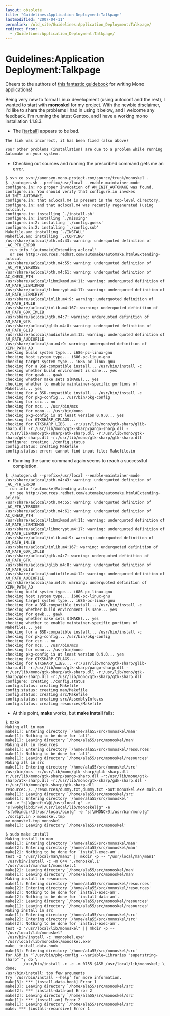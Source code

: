 ```yaml
---
layout: obsolete
title: "Guidelines:Application Deployment:Talkpage"
lastmodified: '2007-04-11'
permalink: /old_site/Guidelines:Application_Deployment:Talkpage/
redirect_from:
  - /Guidelines:Application_Deployment:Talkpage/
---
```


Guidelines:Application Deployment:Talkpage
==========================================

Cheers to the authors of [this fantastic guidebook]({{site.github.url}}/old_site/Guidelines:Application_Deployment "Guidelines:Application Deployment") for writing Mono applications!

Being very new to formal Linux development (using autoconf and the rest), I wanted to start with **monoskel** for my project. With the newbie disclaimer, I'd like to share the problems I had in using it below, and I welcome any feedback. I'm running the latest Gentoo, and I have a working mono installation 1.1.8.3.

-   The [[tarball](http://www.go-mono.com/archive/monoskel-0.1.tar.gz%7Clinked)] appears to be bad.

<!-- -->

    The link was incorrect, it has been fixed (also above)

    Your other problems (installation) are due to a problem while running Automake on your system.  

-   Checking out sources and running the prescribed command gets me an error.

<!-- -->

    $ svn co svn://anonsvn.mono-project.com/source/trunk/monoskel .
    $ ./autogen.sh --prefix=/usr/local --enable-maintainer-mode
    configure.in: no proper invocation of AM_INIT_AUTOMAKE was found.
    configure.in: You should verify that configure.in invokes AM_INIT_AUTOMAKE,
    configure.in: that aclocal.m4 is present in the top-level directory,
    configure.in: and that aclocal.m4 was recently regenerated (using aclocal).
    configure.in: installing `./install-sh'
    configure.in: installing `./missing'
    configure.in:2: installing `./config.guess'
    configure.in:2: installing `./config.sub'
    Makefile.am: installing `./INSTALL'
    Makefile.am: installing `./COPYING'
    /usr/share/aclocal/pth.m4:43: warning: underquoted definition of _AC_PTH_ERROR
      run info '(automake)Extending aclocal'
      or see http://sources.redhat.com/automake/automake.html#Extending-aclocal
    /usr/share/aclocal/pth.m4:55: warning: underquoted definition of _AC_PTH_VERBOSE
    /usr/share/aclocal/pth.m4:61: warning: underquoted definition of AC_CHECK_PTH
    /usr/share/aclocal/libmikmod.m4:11: warning: underquoted definition of AM_PATH_LIBMIKMOD
    /usr/share/aclocal/libmcrypt.m4:17: warning: underquoted definition of AM_PATH_LIBMCRYPT
    /usr/share/aclocal/imlib.m4:9: warning: underquoted definition of AM_PATH_IMLIB
    /usr/share/aclocal/imlib.m4:167: warning: underquoted definition of AM_PATH_GDK_IMLIB
    /usr/share/aclocal/gtk.m4:7: warning: underquoted definition of AM_PATH_GTK
    /usr/share/aclocal/glib.m4:8: warning: underquoted definition of AM_PATH_GLIB
    /usr/share/aclocal/audiofile.m4:12: warning: underquoted definition of AM_PATH_AUDIOFILE
    /usr/share/aclocal/ao.m4:9: warning: underquoted definition of XIPH_PATH_AO
    checking build system type... i686-pc-linux-gnu
    checking host system type... i686-pc-linux-gnu
    checking target system type... i686-pc-linux-gnu
    checking for a BSD-compatible install... /usr/bin/install -c
    checking whether build environment is sane... yes
    checking for gawk... gawk
    checking whether make sets $(MAKE)... yes
    checking whether to enable maintainer-specific portions of Makefiles... yes
    checking for a BSD-compatible install... /usr/bin/install -c
    checking for pkg-config... /usr/bin/pkg-config
    checking for csc... no
    checking for mcs... /usr/bin/mcs
    checking for mono... /usr/bin/mono
    checking pkg-config is at least version 0.9.0... yes
    checking for GTKSHARP_CFLAGS...  
    checking for GTKSHARP_LIBS... -r:/usr/lib/mono/gtk-sharp/glib-sharp.dll -r:/usr/lib/mono/gtk-sharp/pango-sharp.dll -r:/usr/lib/mono/gtk-sharp/atk-sharp.dll -r:/usr/lib/mono/gtk-sharp/gdk-sharp.dll -r:/usr/lib/mono/gtk-sharp/gtk-sharp.dll  
    configure: creating ./config.status
    config.status: creating Makefile
    config.status: error: cannot find input file: Makefile.in

-   Running the same command again seems to reach a successful completion.

<!-- -->

    $ ./autogen.sh --prefix=/usr/local --enable-maintainer-mode
    /usr/share/aclocal/pth.m4:43: warning: underquoted definition of _AC_PTH_ERROR
      run info '(automake)Extending aclocal'
      or see http://sources.redhat.com/automake/automake.html#Extending-aclocal
    /usr/share/aclocal/pth.m4:55: warning: underquoted definition of _AC_PTH_VERBOSE
    /usr/share/aclocal/pth.m4:61: warning: underquoted definition of AC_CHECK_PTH
    /usr/share/aclocal/libmikmod.m4:11: warning: underquoted definition of AM_PATH_LIBMIKMOD
    /usr/share/aclocal/libmcrypt.m4:17: warning: underquoted definition of AM_PATH_LIBMCRYPT
    /usr/share/aclocal/imlib.m4:9: warning: underquoted definition of AM_PATH_IMLIB
    /usr/share/aclocal/imlib.m4:167: warning: underquoted definition of AM_PATH_GDK_IMLIB
    /usr/share/aclocal/gtk.m4:7: warning: underquoted definition of AM_PATH_GTK
    /usr/share/aclocal/glib.m4:8: warning: underquoted definition of AM_PATH_GLIB
    /usr/share/aclocal/audiofile.m4:12: warning: underquoted definition of AM_PATH_AUDIOFILE
    /usr/share/aclocal/ao.m4:9: warning: underquoted definition of XIPH_PATH_AO
    checking build system type... i686-pc-linux-gnu
    checking host system type... i686-pc-linux-gnu
    checking target system type... i686-pc-linux-gnu
    checking for a BSD-compatible install... /usr/bin/install -c
    checking whether build environment is sane... yes
    checking for gawk... gawk
    checking whether make sets $(MAKE)... yes
    checking whether to enable maintainer-specific portions of Makefiles... yes
    checking for a BSD-compatible install... /usr/bin/install -c
    checking for pkg-config... /usr/bin/pkg-config
    checking for csc... no
    checking for mcs... /usr/bin/mcs
    checking for mono... /usr/bin/mono
    checking pkg-config is at least version 0.9.0... yes
    checking for GTKSHARP_CFLAGS...  
    checking for GTKSHARP_LIBS... -r:/usr/lib/mono/gtk-sharp/glib-sharp.dll -r:/usr/lib/mono/gtk-sharp/pango-sharp.dll -r:/usr/lib/mono/gtk-sharp/atk-sharp.dll -r:/usr/lib/mono/gtk-sharp/gdk-sharp.dll -r:/usr/lib/mono/gtk-sharp/gtk-sharp.dll  
    configure: creating ./config.status
    config.status: creating Makefile
    config.status: creating man/Makefile
    config.status: creating src/Makefile
    config.status: creating src/AssemblyInfo.cs
    config.status: creating resources/Makefile

-   At this point, **make** works, but **make install** fails:

<!-- -->

    $ make
    Making all in man
    make[1]: Entering directory `/home/ala55/src/monoskel/man'
    make[1]: Nothing to be done for `all'.
    make[1]: Leaving directory `/home/ala55/src/monoskel/man'
    Making all in resources
    make[1]: Entering directory `/home/ala55/src/monoskel/resources'
    make[1]: Nothing to be done for `all'.
    make[1]: Leaving directory `/home/ala55/src/monoskel/resources'
    Making all in src
    make[1]: Entering directory `/home/ala55/src/monoskel/src'
    /usr/bin/mcs -r:/usr/lib/mono/gtk-sharp/glib-sharp.dll -r:/usr/lib/mono/gtk-sharp/pango-sharp.dll -r:/usr/lib/mono/gtk-sharp/atk-sharp.dll -r:/usr/lib/mono/gtk-sharp/gdk-sharp.dll -r:/usr/lib/mono/gtk-sharp/gtk-sharp.dll     -resource:./../resources/dummy.txt,dummy.txt -out:monoskel.exe main.cs 
    make[1]: Leaving directory `/home/ala55/src/monoskel/src'
    make[1]: Entering directory `/home/ala55/src/monoskel'
    sed -e "s|\@prefix\@|/usr/local|g" -e "s|\@pkglibdir\@|/usr/local/lib/monoskel|g" -e "s|\@bindir\@|/usr/local/bin|g" -e "s|\@MONO\@|/usr/bin/mono|g"  ./script.in > monoskel.tmp
    mv monoskel.tmp monoskel
    make[1]: Leaving directory `/home/ala55/src/monoskel'

    $ sudo make install
    Making install in man
    make[1]: Entering directory `/home/ala55/src/monoskel/man'
    make[2]: Entering directory `/home/ala55/src/monoskel/man'
    make[2]: Nothing to be done for `install-exec-am'.
    test -z "/usr/local/man/man1" || mkdir -p -- "/usr/local/man/man1"
     /usr/bin/install -c -m 644 './monoskel.1' '/usr/local/man/man1/monoskel.1'
    make[2]: Leaving directory `/home/ala55/src/monoskel/man'
    make[1]: Leaving directory `/home/ala55/src/monoskel/man'
    Making install in resources
    make[1]: Entering directory `/home/ala55/src/monoskel/resources'
    make[2]: Entering directory `/home/ala55/src/monoskel/resources'
    make[2]: Nothing to be done for `install-exec-am'.
    make[2]: Nothing to be done for `install-data-am'.
    make[2]: Leaving directory `/home/ala55/src/monoskel/resources'
    make[1]: Leaving directory `/home/ala55/src/monoskel/resources'
    Making install in src
    make[1]: Entering directory `/home/ala55/src/monoskel/src'
    make[2]: Entering directory `/home/ala55/src/monoskel/src'
    make[2]: Nothing to be done for `install-exec-am'.
    test -z "/usr/local/lib/monoskel" || mkdir -p -- "/usr/local/lib/monoskel"
     /usr/bin/install -c 'monoskel.exe' '/usr/local/lib/monoskel/monoskel.exe'
    make  install-data-hook
    make[3]: Entering directory `/home/ala55/src/monoskel/src'
    for ASM in "`/usr/bin/pkg-config --variable=Libraries "superstring-sharp"`"; do \
            /usr/bin/install -c -c -m 0755 $ASM /usr/local/lib/monoskel; \
    done;
    /usr/bin/install: too few arguments
    Try `/usr/bin/install --help' for more information.
    make[3]: *** [install-data-hook] Error 1
    make[3]: Leaving directory `/home/ala55/src/monoskel/src'
    make[2]: *** [install-data-am] Error 2
    make[2]: Leaving directory `/home/ala55/src/monoskel/src'
    make[1]: *** [install-am] Error 2
    make[1]: Leaving directory `/home/ala55/src/monoskel/src'
    make: *** [install-recursive] Error 1


